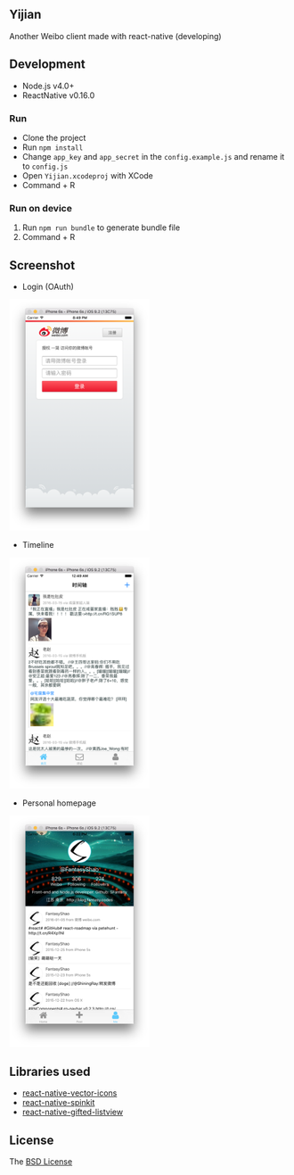 Yijian
---

Another Weibo client made with react-native (developing)

## Development

- Node.js v4.0+
- ReactNative v0.16.0

### Run

- Clone the project
- Run `npm install`
- Change `app_key` and `app_secret` in the `config.example.js` and rename it to `config.js`
- Open `Yijian.xcodeproj` with XCode
- Command + R

### Run on device

1. Run `npm run bundle` to generate bundle file
2. Command + R

## Screenshot

- Login (OAuth)

<img src="./screenshot/OAuth.png" width="50%" />

- Timeline

<img src="./screenshot/timeline.png" width="50%" />

- Personal homepage

<img src="./screenshot/account.png" width="50%" />

## Libraries used

- [react-native-vector-icons](https://github.com/oblador/react-native-vector-icons)
- [react-native-spinkit](https://github.com/maxs15/react-native-spinkit)
- [react-native-gifted-listview](https://github.com/FaridSafi/react-native-gifted-listview)

## License

The [BSD License](LICENSE)
